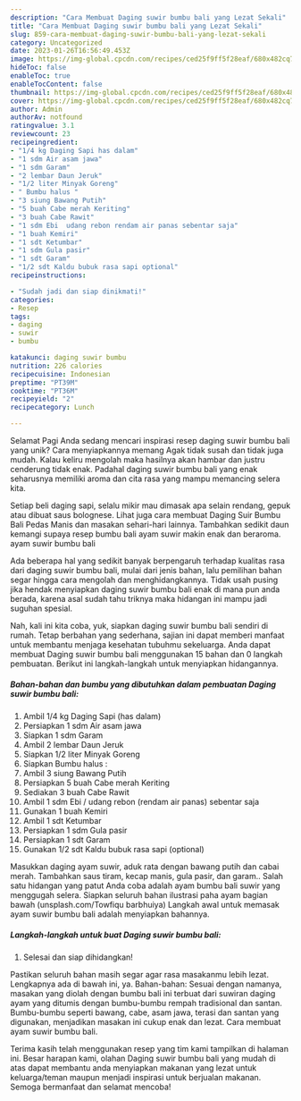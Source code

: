 ```yaml
---
description: "Cara Membuat Daging suwir bumbu bali yang Lezat Sekali"
title: "Cara Membuat Daging suwir bumbu bali yang Lezat Sekali"
slug: 859-cara-membuat-daging-suwir-bumbu-bali-yang-lezat-sekali
category: Uncategorized
date: 2023-01-26T16:56:49.453Z
image: https://img-global.cpcdn.com/recipes/ced25f9ff5f28eaf/680x482cq70/daging-suwir-bumbu-bali-foto-resep-utama.jpg
hideToc: false
enableToc: true
enableTocContent: false
thumbnail: https://img-global.cpcdn.com/recipes/ced25f9ff5f28eaf/680x482cq70/daging-suwir-bumbu-bali-foto-resep-utama.jpg
cover: https://img-global.cpcdn.com/recipes/ced25f9ff5f28eaf/680x482cq70/daging-suwir-bumbu-bali-foto-resep-utama.jpg
author: Admin
authorAv: notfound
ratingvalue: 3.1
reviewcount: 23
recipeingredient:
- "1/4 kg Daging Sapi has dalam"
- "1 sdm Air asam jawa"
- "1 sdm Garam"
- "2 lembar Daun Jeruk"
- "1/2 liter Minyak Goreng"
- " Bumbu halus "
- "3 siung Bawang Putih"
- "5 buah Cabe merah Keriting"
- "3 buah Cabe Rawit"
- "1 sdm Ebi  udang rebon rendam air panas sebentar saja"
- "1 buah Kemiri"
- "1 sdt Ketumbar"
- "1 sdm Gula pasir"
- "1 sdt Garam"
- "1/2 sdt Kaldu bubuk rasa sapi optional"
recipeinstructions:

- "Sudah jadi dan siap dinikmati!"
categories:
- Resep
tags:
- daging
- suwir
- bumbu

katakunci: daging suwir bumbu 
nutrition: 226 calories
recipecuisine: Indonesian
preptime: "PT39M"
cooktime: "PT36M"
recipeyield: "2"
recipecategory: Lunch

---
```



Selamat Pagi Anda sedang mencari inspirasi resep daging suwir bumbu bali yang unik? Cara menyiapkannya memang Agak tidak susah dan tidak juga mudah. Kalau keliru mengolah maka hasilnya akan hambar dan justru cenderung tidak enak. Padahal daging suwir bumbu bali yang enak seharusnya memiliki aroma dan cita rasa yang mampu memancing selera kita.


Setiap beli daging sapi, selalu mikir mau dimasak apa selain rendang, gepuk atau dibuat saus bolognese. Lihat juga cara membuat Daging Suir Bumbu Bali Pedas Manis dan masakan sehari-hari lainnya. Tambahkan sedikit daun kemangi supaya resep bumbu bali ayam suwir makin enak dan beraroma. ayam suwir bumbu bali

Ada beberapa hal yang sedikit banyak berpengaruh terhadap kualitas rasa dari daging suwir bumbu bali, mulai dari jenis bahan, lalu pemilihan bahan segar hingga cara mengolah dan menghidangkannya. Tidak usah pusing jika hendak menyiapkan daging suwir bumbu bali enak di mana pun anda berada, karena asal sudah tahu triknya maka hidangan ini mampu jadi suguhan spesial.


Nah, kali ini kita coba, yuk, siapkan daging suwir bumbu bali sendiri di rumah. Tetap berbahan yang sederhana, sajian ini dapat memberi manfaat untuk membantu menjaga kesehatan tubuhmu sekeluarga. Anda dapat membuat Daging suwir bumbu bali menggunakan 15 bahan dan 0 langkah pembuatan. Berikut ini langkah-langkah untuk menyiapkan hidangannya.

<!--inarticleads1-->

##### Bahan-bahan dan bumbu yang dibutuhkan dalam pembuatan Daging suwir bumbu bali:

1. Ambil 1/4 kg Daging Sapi (has dalam)
1. Persiapkan 1 sdm Air asam jawa
1. Siapkan 1 sdm Garam
1. Ambil 2 lembar Daun Jeruk
1. Siapkan 1/2 liter Minyak Goreng
1. Siapkan  Bumbu halus :
1. Ambil 3 siung Bawang Putih
1. Persiapkan 5 buah Cabe merah Keriting
1. Sediakan 3 buah Cabe Rawit
1. Ambil 1 sdm Ebi / udang rebon (rendam air panas) sebentar saja
1. Gunakan 1 buah Kemiri
1. Ambil 1 sdt Ketumbar
1. Persiapkan 1 sdm Gula pasir
1. Persiapkan 1 sdt Garam
1. Gunakan 1/2 sdt Kaldu bubuk rasa sapi (optional)


Masukkan daging ayam suwir, aduk rata dengan bawang putih dan cabai merah. Tambahkan saus tiram, kecap manis, gula pasir, dan garam.. Salah satu hidangan yang patut Anda coba adalah ayam bumbu bali suwir yang menggugah selera. Siapkan seluruh bahan ilustrasi paha ayam bagian bawah (unsplash.com/Towfiqu barbhuiya) Langkah awal untuk memasak ayam suwir bumbu bali adalah menyiapkan bahannya. 

<!--inarticleads2-->

##### Langkah-langkah untuk buat Daging suwir bumbu bali:


1. Selesai dan siap dihidangkan!

Pastikan seluruh bahan masih segar agar rasa masakanmu lebih lezat. Lengkapnya ada di bawah ini, ya. Bahan-bahan: Sesuai dengan namanya, masakan yang diolah dengan bumbu bali ini terbuat dari suwiran daging ayam yang ditumis dengan bumbu-bumbu rempah tradisional dan santan. Bumbu-bumbu seperti bawang, cabe, asam jawa, terasi dan santan yang digunakan, menjadikan masakan ini cukup enak dan lezat. Cara membuat ayam suwir bumbu bali. 

Terima kasih telah menggunakan resep yang tim kami tampilkan di halaman ini. Besar harapan kami, olahan Daging suwir bumbu bali yang mudah di atas dapat membantu anda menyiapkan makanan yang lezat untuk keluarga/teman maupun menjadi inspirasi untuk berjualan makanan. Semoga bermanfaat dan selamat mencoba!
